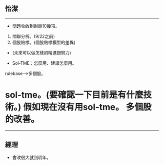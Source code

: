 ## 怡潔
---
* 問題收斂到剩餘10幾項。
1. 關聯分析。(9/22之前)
2. 個股貼標。(個股貼標模型的差異)
* (未來可以做怎樣的精進跟努力)

* Sol-TME：怎麼用、建議怎麼用。

rulebase-->多個股。

sol-tme。(要確認一下目前是有什麼技術。)
假如現在沒有用sol-tme。 多個股的改善。
======================================

---
## 經理
* 會改很大就到明年。








